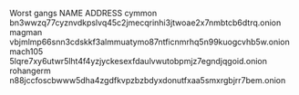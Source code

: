 Worst gangs
NAME        ADDRESS
cymmon      bn3wwzq77cyznvdkpslvq45c2jmecqrinhi3jtwoae2x7nmbtcb6dtrq.onion
magman      vbjmlmp66snn3cdskkf3almmuatymo87ntficnmrhq5n99kuogcvhb5w.onion
mach105     5lqre7xy6utwr5lht4f4yzjyckesexfdaulvwutobpmjz7egndjqgoid.onion
rohangerm   n88jccfoscbwww5dha4zgdfkvpzbzbdyxdonutfxaa5smxrgbjrr7bem.onion
